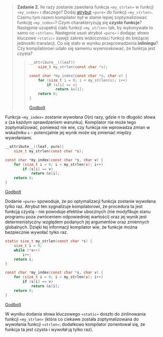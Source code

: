 > **Zadanie 2.** Ile razy zostanie zawołana funkcja `«my_strlen»` w funkcji `«my_index»` i dlaczego? Dodaj [atrybut](https://gcc.gnu.org/onlinedocs/gcc/Common-Function-Attributes.html) `«pure»` do funkcji `«my_strlen»`. Czemu tym razem kompilator był w stanie lepiej zoptymalizować funkcję `«my_index»`? Czym charakteryzują się **czyste funkcje**? Następnie uzupełnij ciało funkcji `«my_strlen»` tak, by wykonywała to samo co `«strlen»`. Następnie usuń atrybut `«pure»` i dodając słowo kluczowe `«static»` zawęź zakres widoczności funkcji do bieżącej jednostki translacji. Co się stało w wyniku przeprowadzenia **inliningu**? Czy kompilatorowi udało się samemu wywnioskować, że funkcja jest czysta?
>> ```c
>> __attribute__((leaf))
>>     size_t my_strlen(const char *s);
>>
>> const char *my_index(const char *s, char v) {
>>     for (size_t i = 0; i < my_strlen(s); i++)
>>         if (s[i] == v)
>>             return &s[i];
>>     return 0;
>> }
>> ```
>> [Godbolt](https://godbolt.org/z/5ns7caeMn)

Funkcja `«my_index»` zostanie wywołana $O(n)$ razy, gdzie $n$ to długość słowa $s$ (za każdym sprawdzeniem warunku). Kompilator nie może tego zoptymalizować, ponieważ nie wie, czy funkcja nie wprowadza zmian w wskaźniku `s` - potencjalnie jej wynik może się zmieniać między wywołaniami.

```c
__attribute__((leaf, pure))
    size_t my_strlen(const char *s);

const char *my_index(const char *s, char v) {
    for (size_t i = 0; i < my_strlen(s); i++)
        if (s[i] == v)
            return &s[i];
    return 0;
}
```
[Godbolt](https://godbolt.org/z/hqbY8jsnW)

Dodanie `«pure»` spowoduje, że po optymalizacji funkcja zostanie wywołana tylko raz. Atrybut ten sygnalizuje kompilatorowi, że procedura ta jest funkcją czystą - nie powoduje efektów ubocznych (nie modyfikuje stanu programu poza zwróceniem odpowiedniej wartości) oraz jej wynik jest determenistyczny względem podanych jej argumentów oraz zmiennych globalnych. Dzięki tej informacji kompilator wie, że funkcje można bezpiecznie wywołać tylko raz.

```c
static size_t my_strlen(const char *s) {
    size_t i = 0;
    while (*s++)
        i++;
    return i;
}

const char *my_index(const char *s, char v) {
    for (size_t i = 0; i < my_strlen(s); i++)
        if (s[i] == v)
            return &s[i];
    return 0;
}
```
[Godbolt](https://godbolt.org/z/q8EYzrEhb)

W wyniku dodania słowa kluczowego `«static»` doszło do zinlinowania funkcji `«my_strlen»` (która co ciekawe została zoptymalizowana do wywołania funkcji `«strlen»`; dodatkowo kompilator zorientował się, że funkcja ta jest czysta i wywołał ją tylko raz).